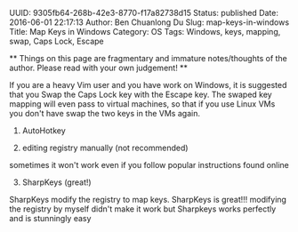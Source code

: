 UUID: 9305fb64-268b-42e3-8770-f17a82738d15
Status: published
Date: 2016-06-01 22:17:13
Author: Ben Chuanlong Du
Slug: map-keys-in-windows
Title: Map Keys in Windows
Category: OS
Tags: Windows, keys, mapping, swap, Caps Lock, Escape

**
Things on this page are
fragmentary and immature notes/thoughts of the author.
Please read with your own judgement!
**

If you are a heavy Vim user and you have work on Windows, 
it is suggested that you Swap the Caps Lock key with the Escape key.
The swaped key mapping will even pass to virtual machines,
so that if you use Linux VMs you don't have swap the two keys in the VMs again.

1. AutoHotkey

2. editing registry manually (not recommended)

sometimes it won't work even if you follow popular instructions found online

3. SharpKeys (great!)

SharpKeys modify the registry to map keys. 
SharpKeys is great!!! modifying the registry by myself didn't make it work 
but Sharpkeys works perfectly and is stunningly easy
